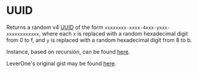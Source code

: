 UUID
====

Returns a random v4 [UUID](http://en.wikipedia.org/wiki/Universally_unique_identifier) of the form `xxxxxxxx-xxxx-4xxx-yxxx-xxxxxxxxxxxx`, where each `x` is replaced with a random hexadecimal digit from 0 to f, and `y` is replaced with a random hexadecimal digit from 8 to b.

Instance, based on recursion, can be found [here](https://gist.github.com/982883).

LeverOne's original gist may be found [here](https://gist.github.com/LeverOne/1308368).
